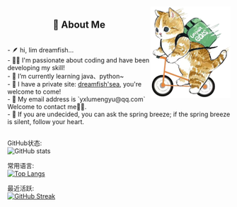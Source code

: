 <!-- 背景图 -->
<br />
<img align="right" alt="GIF" src="./image/bg.png" width="180"/>

<!-- 关于我 -->
<h2 height="199px" align="center">📌 About Me</h2>
<br />
- 🪶 hi, Iim dreamfish...<br />
- 👨‍💻 I'm passionate about coding and have been developing my skill!<br />
- 🌱 I’m currently learning java、python~<br />
- 🐋 I have a private site: <a href="https://www.dreamfish.cc">dreamfish'sea</a>, you're welcome to come!<br />
- 📨 My email address is `yxlumengyu@qq.com` Welcome to contact me👏🏻.<br />
- 🔆 If you are undecided, you can ask the spring breeze; if the spring breeze is silent, follow your heart.<br />
<h2 height="199px" align="center"></h2>

GitHub状态:<br />
![GitHub stats](https://github-readme-stats.vercel.app/api?username=dreamfishyx&show_icons=true&theme=default&count_private=true)

常用语言:<br />
[![Top Langs](https://github-readme-stats.vercel.app/api/top-langs/?username=dreamfishyx&layout=compact&theme=default)](https://github.com/dreamfishyx/github-readme-stats)

最近活跃:<br />
[![GitHub Streak](https://streak-stats.demolab.com/?user=dreamfishyx&theme=tokyonight-duo)](https://git.io/streak-stats)
<!--
**dreamfishyx/dreamfishyx** is a ✨ _special_ ✨ repository because its `README.md` (this file) appears on your GitHub profile.
项目：
[![ReadMe Card](https://github-readme-stats.vercel.app/api/pin/?username=dreamfishyx&repo=github-readme-stats)](https://github.com/dreamfishyx/github-readme-stats)

Here are some ideas to get you started:

- 🔭 I’m currently working on ...
- 🌱 I’m currently learning ...
- 👯 I’m looking to collaborate on ...
- 🤔 I’m looking for help with ...
- 💬 Ask me about ...
- 📫 How to reach me: ...
- 😄 Pronouns: ...
- ⚡ Fun fact: ...
-->
